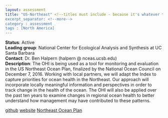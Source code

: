 ```yaml
---
layout: assessment
title: "US-Northeast" <!--titles must include - because it's whatever the url will be -->
excerpt_separator: <!--more-->
category : assessment
tags : [North America]
---
```


**Status**: Active  
**Leading group**: National Center for Ecological Analysis and Synthesis at UC Santa Barbara  
**Contact**: Dr. Ben Halpern (halpern @ nceas.ucsb.edu)  
**Description**: The OHI is being used as a tool for monitoring and evaluation in the US Northeast Ocean Plan, finalized by the National Ocean Council on December 7, 2016. Working with local partners, we will adapt the Index to capture priorities for ocean health in the Northeast. Our approach will incorporate locally meaningful information and perspectives in order to track change in the health of the ocean. The OHI will also be applied over the past ten years to examine changes in regional ocean health to better understand how management may have contributed to these patterns.  

<a href="https://github.com/OHI-Science/ohi-northeast" target="_blank">github</a> 
<a href="http://ohi-northeast.weebly.com/" target="_blank">website</a> 
<a href="https://www.whitehouse.gov/sites/default/files/microsites/ostp/NortheastOceanPlan_October2016.pdf/" target="_blank">Northeast Ocean Plan</a> 